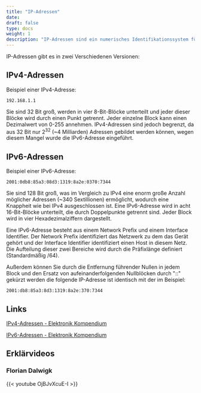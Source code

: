 ```yaml
---
title: "IP-Adressen"
date:
draft: false
type: docs
weight: 1
description: "IP-Adressen sind ein numerisches Identifikationssystem für Geräte in einem Netzwerk, das es ermöglicht, dass diese miteinander kommunizieren können, sei es im Internet oder in privaten Netzwerken."
---
```


IP-Adressen gibt es in zwei Verschiedenen Versionen:

## IPv4-Adressen
Beispiel einer IPv4-Adresse:
```
192.168.1.1
```
Sie sind 32 Bit groß, werden in vier 8-Bit-Blöcke unterteilt und jeder dieser Blöcke wird durch einen Punkt getrennt. Jeder einzelne Block kann einen Dezimalwert von 0-255 annehmen.
IPv4-Adressen sind jedoch begrenzt, da aus 32 Bit nur 2<sup>32</sup> (~4 Milliarden) Adressen gebildet werden können, wegen diesem Mangel wurde die IPv6-Adresse eingeführt.

## IPv6-Adressen
Beispiel einer IPv6-Adresse:
```
2001:0db8:85a3:08d3:1319:8a2e:0370:7344
```
Sie sind 128 Bit groß, was im Vergleich zu IPv4 eine enorm große Anzahl möglicher Adressen (~340 Sextillionen) ermöglicht, wodurch eine Knappheit wie bei IPv4 ausgeschlossen ist.
Eine IPv6-Adresse wird in acht 16-Bit-Blöcke unterteilt, die durch Doppelpunkte getrennt sind. Jeder Block wird in vier Hexadezimalziffern dargestellt.

Eine IPv6-Adresse besteht aus einem Network Prefix und einem Interface Identifier. Der Network Prefix identifiziert das Netzwerk zu dem das Gerät gehört und der Interface Identifier identifiziert einen Host in diesem Netz. Die Aufteilung dieser zwei Bereiche wird durch die Präfixlänge definiert (Standardmäßig /64).

Außerdem können Sie durch die Entfernung führender Nullen in jedem Block und den Ersatz von aufeinanderfolgenden Nullblöcken durch "::" gekürzt werden die folgende IP-Adresse ist identisch mit der im Beispiel:
```
2001:db8:85a3:8d3:1319:8a2e:370:7344
```

## Links
[IPv4-Adressen - Elektronik Kompendium](https://www.elektronik-kompendium.de/sites/net/2011211.htm)

[IPv6-Adressen - Elektronik Kompendium](https://www.elektronik-kompendium.de/sites/net/1902111.htm)

## Erklärvideos
### Florian Dalwigk
{{< youtube OjBJvXcuE-I >}}